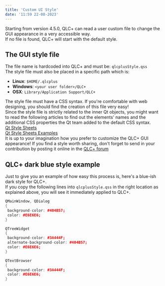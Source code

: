 ```yaml
---
title: 'Custom UI Style'
date: '11:59 22-08-2023'
---
```


Starting from version 4.5.0, QLC+ can read a user custom file to change the GUI appearance in a very accessible way.  
If no file is found, QLC+ will start with the default style.

The GUI style file
------------------

The file name is hardcoded into QLC+ and must be: `qlcplusStyle.qss`  
The style file must also be placed in a specific path which is:  

* **Linux**: `$HOME/.qlcplus`
* **Windows**: `<your user folder>/QLC+`
* **OSX**: `Library/Application Support/QLC+`

The style file must have a CSS syntax. If you're comfortable with web designing, you should find the creation of this file very easy!  
Since the style file is strictly related to the inner Qt objects, you might want to read the following articles to find out the elements' names and the additional CSS properties the Qt team added to the default CSS syntax.  
[Qt Style Sheets](https://doc.qt.io/qt-5/stylesheet-syntax.html)  
[Qt Style Sheets Examples](https://doc.qt.io/archives/qt-4.8/stylesheet-examples.html)  
It is up to your imagination how you prefer to customize the QLC+ GUI appearance! If you find a style worth sharing, don't forget to send in your contribution by posting it online in the [QLC+ forum](https://www.qlcplus.org/forum/viewforum.php?f=5)

QLC+ dark blue style example
----------------------------

Just to give you an example of how easy this process is, here's a blue-ish dark style for QLC+.  
If you copy the following lines into `qlcplusStyle.qss` in the right location as explained above, you will see it immediately applied to QLC+.
```c++
QMainWindow, QDialog
{
 background-color: #404B57;
 color: #E6E6E6;
}

QTreeWidget
{
 background-color: #3A444F;
 alternate-background-color: #404B57;
 color: #E6E6E6;
}

QTextBrowser
{
 background-color: #3A444F;
 color: #E6E6E6;
}
```